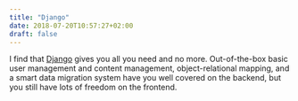 ```yaml
---
title: "Django"
date: 2018-07-20T10:57:27+02:00
draft: false
---
```


I find that [Django](https://www.djangoproject.com/) gives you all you need and no more. Out-of-the-box basic user management and content management, object-relational mapping, and a smart data migration system have you well covered on the backend, but you still have lots of freedom on the frontend.
